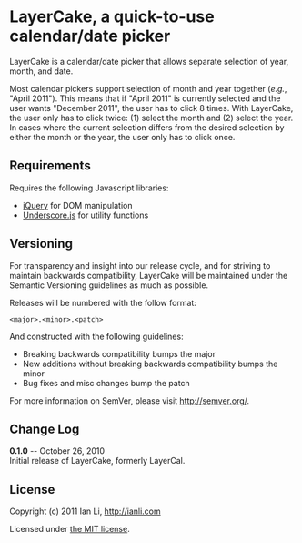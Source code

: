 LayerCake, a quick-to-use calendar/date picker
==============================================

LayerCake is a calendar/date picker that allows separate selection of year, month, and date.

Most calendar pickers support selection of month and year together (_e.g._, "April 2011"). This means that if "April 2011" is currently selected and the user wants "December 2011", the user has to click 8 times. With LayerCake, the user only has to click twice: (1) select the month and (2) select the year. In cases where the current selection differs from the desired selection by either the month or the year, the user only has to click once.


Requirements
------------

Requires the following Javascript libraries:

- [jQuery](http://jquery.com/) for DOM manipulation
- [Underscore.js](http://documentcloud.github.com/underscore/) for utility functions


Versioning
----------

For transparency and insight into our release cycle, and for striving to maintain backwards compatibility, LayerCake will be maintained under the Semantic Versioning guidelines as much as possible.

Releases will be numbered with the follow format:

`<major>.<minor>.<patch>`

And constructed with the following guidelines:

* Breaking backwards compatibility bumps the major
* New additions without breaking backwards compatibility bumps the minor
* Bug fixes and misc changes bump the patch

For more information on SemVer, please visit http://semver.org/.


Change Log
----------

__0.1.0__ -- October 26, 2010  
Initial release of LayerCake, formerly LayerCal.


License
-------

Copyright (c) 2011 Ian Li, http://ianli.com

Licensed under [the MIT license](http://www.opensource.org/licenses/mit-license.php).
